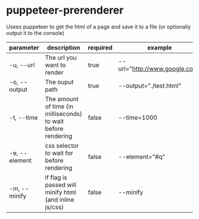 # puppeteer-prerenderer
Usees puppeteer to get the html of a page and save it to a file (or optionally output it to the console)


| parameter | description | required | example |
| ------ | ------ | ------ | ------ |
| -u, --url | The url you want to render | true |--url="http://www.google.com" |
| -o, --output | The ouput path | true |--output="./test.html" |
| -t, --time | The amount of time (in milliseconds) to wait before rendering | false | --time=1000 |
| -e, --element | css selector to wait for before rendering | false | --element="#q" |
| -m, --minify | if flag is passed will minify html (and inline js/css) | false | --minify |
